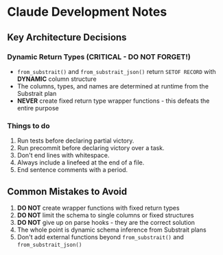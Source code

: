 # Claude Development Notes

## Key Architecture Decisions

### Dynamic Return Types (CRITICAL - DO NOT FORGET!)
- `from_substrait()` and `from_substrait_json()` return `SETOF RECORD` with **DYNAMIC** column structure
- The columns, types, and names are determined at runtime from the Substrait plan
- **NEVER** create fixed return type wrapper functions - this defeats the entire purpose

### Things to do
1. Run tests before declaring partial victory.
2. Run precommit before declaring victory over a task.
3. Don't end lines with whitespace.
4. Always include a linefeed at the end of a file.
5. End sentence comments with a period.

## Common Mistakes to Avoid
1. **DO NOT** create wrapper functions with fixed return types
2. **DO NOT** limit the schema to single columns or fixed structures
3. **DO NOT** give up on parse hooks - they are the correct solution
4. The whole point is dynamic schema inference from Substrait plans
5. Don't add external functions beyond `from_substrait()` and `from_substrait_json()`
